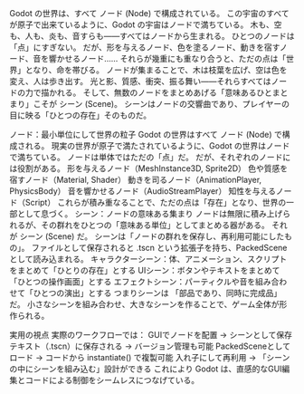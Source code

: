 Godot の世界は、すべて ノード (Node) で構成されている。
この宇宙のすべてが原子で出来ているように、Godot の宇宙はノードで満ちている。
木も、空も、人も、炎も、音すらも——すべてはノードから生まれる。
ひとつのノードは「点」にすぎない。
だが、形を与えるノード、色を塗るノード、動きを宿すノード、音を響かせるノード……
それらが幾重にも重なり合うと、ただの点は「世界」となり、命を帯びる。
ノードが集まることで、木は枝葉を広げ、空は色を変え、人は歩き出す。
光と影、質感、衝突、振る舞い——それらすべてはノードの力で描かれる。
そして、無数のノードをまとめあげる「意味あるひとまとまり」こそが シーン (Scene)。
シーンはノードの交響曲であり、プレイヤーの目に映る「ひとつの存在」そのものだ。

ノード：最小単位にして世界の粒子
Godot の世界はすべて ノード (Node) で構成される。
現実の世界が原子で満たされているように、Godot の世界はノードで満ちている。
ノードは単体ではただの「点」だ。
だが、それぞれのノードには役割がある。
形を与えるノード（MeshInstance3D, Sprite2D）
色や質感を宿すノード（Material, Shader）
動きを司るノード（AnimationPlayer, PhysicsBody）
音を響かせるノード（AudioStreamPlayer）
知性を与えるノード（Script）
これらが積み重なることで、ただの点は「存在」となり、世界の一部として息づく。
シーン：ノードの意味ある集まり
ノードは無限に積み上げられるが、その群れをひとつの「意味ある単位」としてまとめる器がある。
それが シーン (Scene) だ。
シーンは「ノードの群れを保存し、再利用可能にしたもの」。
ファイルとして保存されると .tscn という拡張子を持ち、PackedScene として読み込まれる。
キャラクターシーン：体、アニメーション、スクリプトをまとめて「ひとりの存在」とする
UIシーン：ボタンやテキストをまとめて「ひとつの操作画面」とする
エフェクトシーン：パーティクルや音を組み合わせて「ひとつの演出」とする
つまりシーンは 「部品であり、同時に完成品」 だ。
小さなシーンを組み合わせ、大きなシーンを作ることで、ゲーム全体が形作られる。

実用の視点
実際のワークフローでは：
GUIでノードを配置 → シーンとして保存
テキスト（.tscn）に保存される → バージョン管理も可能
PackedSceneとしてロード → コードから instantiate() で複製可能
入れ子にして再利用 → 「シーンの中にシーンを組み込む」設計ができる
これにより Godot は、直感的なGUI編集とコードによる制御をシームレスにつなげている。

